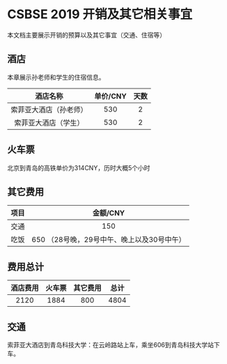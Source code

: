# CSBSE 2019 开销及其它相关事宜

本文档主要展示开销的预算以及其它事宜（交通、住宿等）

## 酒店
本章展示孙老师和学生的住宿信息。

| 酒店名称 | 单价/CNY | 天数 |
| :-:     | :-: | :-: |
| 索菲亚大酒店（孙老师） | 530 | 2 |
| 索菲亚大酒店（学生）  | 530 | 2 |


## 火车票

北京到青岛的高铁单价为314CNY，历时大概5个小时

## 其它费用

| 项目  | 金额/CNY |
| :-:   | :-: |
| 交通  | 150 |
| 吃饭  | 650 （28号晚，29号中午、晚上以及30号中午）|


## 费用总计

| 酒店费用 | 火车票 | 其它费用 | 总计 |
| :-: | :-: | :-: | :-: |
| 2120  | 1884  | 800  | 4804 |

## 交通
索菲亚大酒店到青岛科技大学：在云岭路站上车，乘坐606到青岛科技大学站下车。
